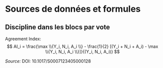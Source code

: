 # Sources de données et formules

## Discipline dans les blocs par vote

Agreement Index:
$$
AI_i = \frac{\max \\{Y_i, N_i, A_i \\} - \frac{1}{2} [(Y_i + N_i + A_i) - \max \\{Y_i, N_i, A_i \\}]}{(Y_i, N_i, A_i)}
$$

*Source:* DOI: 10.1017/S0007123405000128
